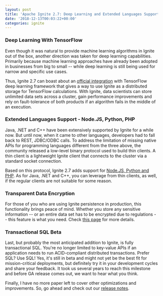 ```yaml
---
layout: post
title: 'Apache Ignite 2.7: Deep Learning and Extended Languages Support'
date: '2018-12-13T00:03:22+00:00'
categories: ignite
---
```

<h3>Deep Learning With TensorFlow</h3>

Even though it was natural to provide machine learning algorithms in Ignite out of the box, another direction was taken for deep learning capabilities. Primarily because machine learning approaches have already been adopted in businesses from big to small -- while deep learning is still being used for narrow and specific use cases.

Thus, Ignite 2.7 can boast about an <a href="https://ignite.apache.org/features/tensorflow.html" target="_blank">official integration</a> with TensorFlow deep learning framework that gives a way to use Ignite as a distributed storage for TensorFlow calculations. With Ignite, data scientists can store unlimited data sets across a cluster, gain performance improvements and rely on fault-tolerance of both products if an algorithm fails in the middle of an execution.

<h3>Extended Languages Support - Node.JS, Python, PHP</h3>

Java, .NET and C++ have been extensively supported by Ignite for a while now. But until now, when it came to other languages, developers had to fall back to REST, JDBC/ODBC calls. To address the limitation of missing native APIs for programming languages different from the three above, the community released a low-level binary protocol used to build thin clients. A thin client is a lightweight Ignite client that connects to the cluster via a standard socket connection.

Based on this protocol, Ignite 2.7 adds support for <a href="https://apacheignite.readme.io/docs/thin-clients" target="_blank">Node.JS, Python and PHP</a>. As for Java, .NET and C++, you can leverage from thin clients, as well, if the regular clients are not suitable for some reason.


<h3>Transparent Data Encryption</h3>

For those of you who are using Ignite persistence in production, this functionality brings peace of mind. Whether you store any sensitive information -- or an entire data set has to be encrypted due to regulations -- this feature is what you need. Check <a href="https://apacheignite.readme.io/docs/transparent-data-encryption" target="_blank">this page</a> for more details. 

<h3>Transactional SQL Beta</h3>

Last, but probably the most anticipated addition to Ignite, is fully transactional SQL. You're no longer limited to key-value APIs if an application needs to run ACID-compliant distributed transactions. Prefer SQL? Use SQL! Yes, it's still in beta and might not yet be the best fit for mission-critical deployments, but definitely try it in your development cycles and share your feedback. It took us several years to reach this milestone and before GA release comes out, we want to hear what you think. 

Finally, I have no more paper left to cover other optimizations and improvements. So, go ahead and check out our <a href="https://ignite.apache.org/releases/2.7.0/release_notes.html">release notes</a>.
